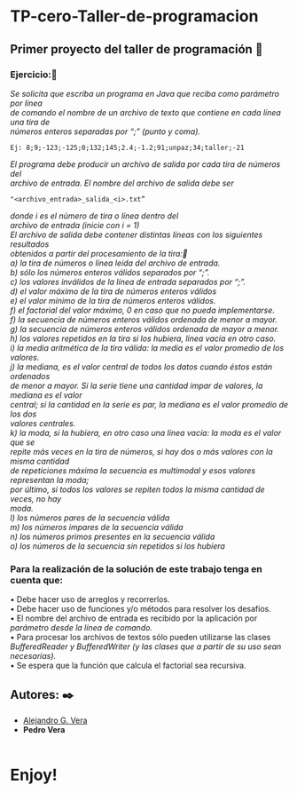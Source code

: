 # TP-cero-Taller-de-programacion
## Primer proyecto del taller de programación 🚀

### Ejercicio:🔧

_Se solicita que escriba un programa en Java que reciba como parámetro por línea_<br/>
_de comando el nombre de un archivo de texto que contiene en cada línea una tira de_<br/>
_números enteros separadas por “;” (punto y coma)._<br/>
```
Ej: 8;9;-123;-125;0;132;145;2.4;-1.2;91;unpaz;34;taller;-21
```
_El programa debe producir un archivo de salida por cada tira de números del_<br/>
_archivo de entrada. El nombre del archivo de salida debe ser_<br/>
```
"<archivo_entrada>_salida_<i>.txt” 
```
_donde i es el número de tira o línea dentro del_<br/>
_archivo de entrada (inicie con i = 1)_<br/>
_El archivo de salida debe contener distintas líneas con los siguientes resultados_<br/>
_obtenidos a partir del procesamiento de la tira:📄_<br/>
_a) la tira de números o línea leída del archivo de entrada._<br/>
_b) sólo los números enteros válidos separados por “;”._<br/>
_c) los valores inválidos de la línea de entrada separados por “;”._<br/>
_d) el valor máximo de la tira de números enteros válidos_<br/>
_e) el valor mínimo de la tira de números enteros válidos._<br/>
_f) el factorial del valor máximo, 0 en caso que no pueda implementarse._<br/>
_f) la secuencia de números enteros válidos ordenada de menor a mayor._<br/>
_g) la secuencia de números enteros válidos ordenada de mayor a menor._<br/>
_h) los valores repetidos en la tira si los hubiera, línea vacía en otro caso._<br/>
_i) la media aritmética de la tira válida: la media es el valor promedio de los valores._<br/>
_j) la mediana, es el valor central de todos los datos cuando éstos están ordenados_<br/>
_de menor a mayor. Si la serie tiene una cantidad impar de valores, la mediana es el valor_<br/>
_central; si la cantidad en la serie es par, la mediana es el valor promedio de los dos_<br/>
_valores centrales._<br/>
_k) la moda, si la hubiera, en otro caso una línea vacía: la moda es el valor que se_<br/>
_repite más veces en la tira de números, si hay dos o más valores con la misma cantidad_<br/>
_de repeticiones máxima la secuencia es multimodal y esos valores representan la moda;_<br/>
_por último, si todos los valores se repiten todos la misma cantidad de veces, no hay_<br/>
_moda._<br/>
_l) los números pares de la secuencia válida_<br/>
_m) los números impares de la secuencia válida_<br/>
_n) los números primos presentes en la secuencia válida_<br/>
_o) los números de la secuencia sin repetidos si los hubiera_<br/>
### Para la realización de la solución de este trabajo tenga en cuenta que:
• Debe hacer uso de arreglos y recorrerlos.<br/>
• Debe hacer uso de funciones y/o métodos para resolver los desafíos.<br/>
• El nombre del archivo de entrada es recibido por la aplicación por<br/>
_parámetro desde la línea de comando._<br/>
• Para procesar los archivos de textos sólo pueden utilizarse las clases<br/>
_BufferedReader y BufferedWriter (y las clases que a partir de su uso sean_<br/>
_necesarias)._<br/>
• Se espera que la función que calcula el factorial sea recursiva.<br/>

## Autores: ✒️
* [Alejandro G. Vera](https://linkedin.com/in/alejandro-gonzalo-vera/)
* **Pedro Vera**<br/></br>
# Enjoy!

